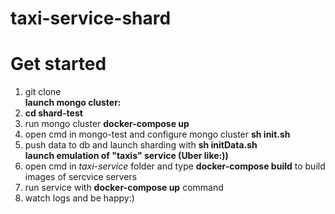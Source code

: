 # taxi-service-shard
# Get started

1. git clone   
**launch mongo cluster:**
2. **cd shard-test** 
3. run mongo cluster **docker-compose up**  
4. open cmd in mongo-test and configure mongo cluster **sh init.sh**  
5. push data to db and launch sharding with **sh initData.sh**  
**launch emulation of "taxis" service (Uber like:))**  
6. open cmd in *taxi-service* folder and type **docker-compose build** to build images of sercvice servers  
7. run service with **docker-compose up** command
8. watch logs and be happy:)
